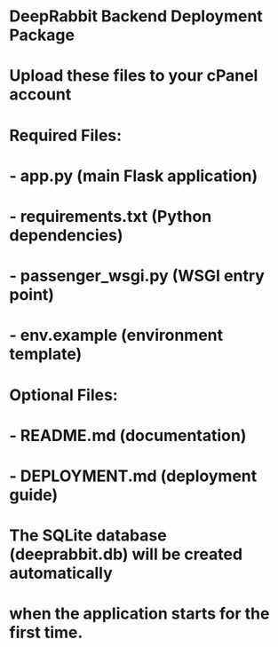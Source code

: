 # DeepRabbit Backend Deployment Package
# Upload these files to your cPanel account

# Required Files:
# - app.py (main Flask application)
# - requirements.txt (Python dependencies)
# - passenger_wsgi.py (WSGI entry point)
# - env.example (environment template)

# Optional Files:
# - README.md (documentation)
# - DEPLOYMENT.md (deployment guide)

# The SQLite database (deeprabbit.db) will be created automatically
# when the application starts for the first time.



